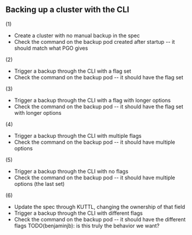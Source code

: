 ## Backing up a cluster with the CLI

(1)
* Create a cluster with no manual backup in the spec
* Check the command on the backup pod created after startup -- it should match what PGO gives

(2)
* Trigger a backup through the CLI with a flag set
* Check the command on the backup pod -- it should have the flag set

(3)
* Trigger a backup through the CLI with a flag with longer options
* Check the command on the backup pod -- it should have the flag set with longer options

(4)
* Trigger a backup through the CLI with multiple flags
* Check the command on the backup pod -- it should have multiple options

(5)
* Trigger a backup through the CLI with no flags
* Check the command on the backup pod -- it should have multiple options (the last set)

(6)
* Update the spec through KUTTL, changing the ownership of that field
* Trigger a backup through the CLI with different flags
* Check the command on the backup pod -- it should have the different flags
TODO(benjaminjb): is this truly the behavior we want?
